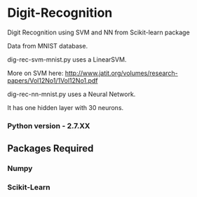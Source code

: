 # Digit-Recognition
Digit Recognition using SVM and NN from Scikit-learn package

Data from MNIST database.

dig-rec-svm-mnist.py uses a LinearSVM.

More on SVM here: http://www.jatit.org/volumes/research-papers/Vol12No1/1Vol12No1.pdf

dig-rec-nn-mnist.py uses a Neural Network.

It has one hidden layer with 30 neurons.

### Python version - 2.7.XX ###

## Packages Required ##

### Numpy ###

### Scikit-Learn ###

